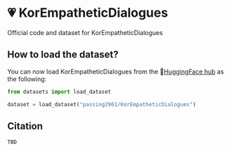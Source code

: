 # 💗 KorEmpatheticDialogues
Official code and dataset for KorEmpatheticDialogues

## How to load the dataset?

You can now load KorEmpatheticDialogues from the 🤗[HuggingFace hub](https://huggingface.co/datasets/passing2961/KorEmpatheticDialogues) as the following:
```python
from datasets import load_dataset

dataset = load_dataset("passing2961/KorEmpatheticDialogues")
```

## Citation

```
TBD
```
